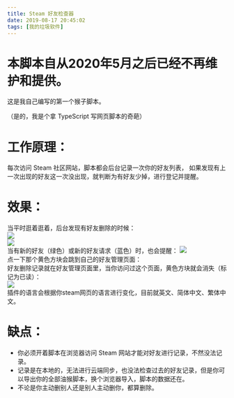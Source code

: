 ```yaml
---
title: Steam 好友检查器
date: 2019-08-17 20:45:02
tags: [我的垃圾软件]
---
```


# 本脚本自从2020年5月之后已经不再维护和提供。

这是我自己编写的第一个猴子脚本。

（是的，我是个拿 TypeScript 写网页脚本的奇葩）  

# 工作原理：
每次访问 Steam 社区网站，脚本都会后台记录一次你的好友列表，
如果发现有上一次出现的好友这一次没出现，就判断为有好友少掉，进行登记并提醒。

# 效果：
当平时逛着逛着，后台发现有好友删除的时候：  
![](https://s2.ax1x.com/2019/08/17/mubWGR.png)    
![](https://s2.ax1x.com/2019/08/18/mMnsAS.png)  
当有新的好友（绿色）或新的好友请求（蓝色）时，也会提醒：
![](https://s2.ax1x.com/2019/08/21/mNevFA.png)  
点一下那个黄色方块会跳到自己的好友管理页面：  
好友删除记录就在好友管理页面里，当你访问过这个页面，黄色方块就会消失（标记为已读）：  
![](https://s2.ax1x.com/2019/08/21/mNmskd.md.png)  
插件的语言会根据你steam网页的语言进行变化，目前就英文、简体中文、繁体中文。

# 缺点：
 - 你必须开着脚本在浏览器访问 Steam 网站才能对好友进行记录，不然没法记录。
 - 记录是在本地的，无法进行云端同步，也没法检查过去的好友记录，但是你可以导出你的全部油猴脚本，换个浏览器导入，脚本的数据还在。
 - 不论是你主动删别人还是别人主动删你，都算删除。


